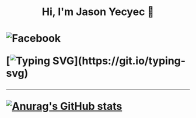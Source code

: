 
  <h1 align="center"> Hi, I'm Jason Yecyec 👋<h1/>
 
![Facebook](https://img.shields.io/badge/Facebook-%231877F2.svg?style=for-the-badge&logo=Facebook&logoColor=white?link=https://www.facebook.com/jason.yecyec.5)

[![Typing SVG](https://readme-typing-svg.herokuapp.com?size=25&color=1A8FF7&center=true&width=1000&height=100&lines=Aspiring+to+be+a+Full-stack+developer;Nice+to+meet+you+...)](https://git.io/typing-svg)
  
 ---
[![Anurag's GitHub stats](https://github-readme-stats.vercel.app/api?username=Jasonyecyec&show_icons=true)](https://github.com/Jasonyecyec/github-readme-stats)
          
